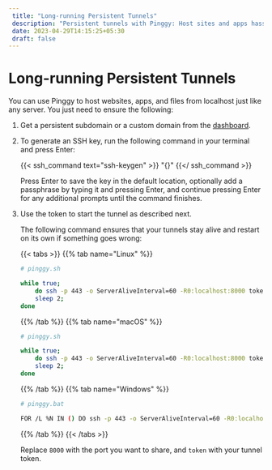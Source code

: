```yaml
---
 title: "Long-running Persistent Tunnels" 
 description: "Persistent tunnels with Pinggy: Host sites and apps hassle-free from localhost. Get a subdomain, generate SSH key, and enjoy uninterrupted hosting."
 date: 2023-04-29T14:15:25+05:30 
 draft: false 
---
```


# Long-running Persistent Tunnels

You can use Pinggy to host websites, apps, and files from localhost just like any server. You just need to ensure the following:

1. Get a persistent subdomain or a custom domain from the [dashboard](https://dashboard.pinggy.io).
2. To generate an SSH key, run the following command in your terminal and press Enter:

   {{< ssh_command text="ssh-keygen" >}}
   "{}"
   {{</ ssh_command >}}

   Press Enter to save the key in the default location, optionally add a passphrase by typing it and pressing Enter, and continue pressing Enter for any additional prompts until the command finishes.

3. Use the token to start the tunnel as described next.

   The following command ensures that your tunnels stay alive and restart on its own if something goes wrong:

   {{< tabs >}}
   {{% tab name="Linux" %}}

   ```bash
   # pinggy.sh

   while true;
       do ssh -p 443 -o ServerAliveInterval=60 -R0:localhost:8000 token@a.pinggy.io;
       sleep 2;
   done
   ```

   {{% /tab %}}
   {{% tab name="macOS" %}}

   ```bash
   # pinggy.sh

   while true;
       do ssh -p 443 -o ServerAliveInterval=60 -R0:localhost:8000 token@a.pinggy.io;
       sleep 2;
   done
   ```

   {{% /tab %}}
   {{% tab name="Windows" %}}

   ```bash
   # pinggy.bat

   FOR /L %N IN () DO ssh -p 443 -o ServerAliveInterval=60 -R0:localhost:8000 token@a.pinggy.io
   ```

   {{% /tab %}}
   {{< /tabs >}}

   Replace `8000` with the port you want to share, and `token` with your tunnel token.

